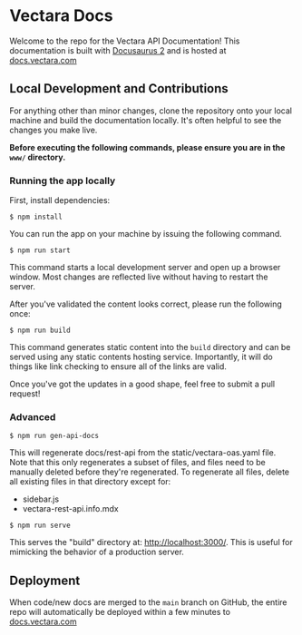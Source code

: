 # Vectara Docs

Welcome to the repo for the Vectara API Documentation! This documentation is
built with [Docusaurus 2](https://docusaurus.io/) and is hosted at
[docs.vectara.com](https://docs.vectara.com)

## Local Development and Contributions

For anything other than minor changes, clone the repository onto your local machine
and build the documentation locally. It's often helpful to see the changes you make
live.

**Before executing the following commands, please ensure you are in the `www/` directory.**

### Running the app locally

First, install dependencies:

```
$ npm install
```

You can run the app on your machine by issuing the following command.

```
$ npm run start
```

This command starts a local development server and open up a browser window.
Most changes are reflected live without having to restart the server.

After you've validated the content looks correct, please run the following once:

```
$ npm run build
```

This command generates static content into the `build` directory and can be
served using any static contents hosting service. Importantly, it will do
things like link checking to ensure all of the links are valid.

Once you've got the updates in a good shape, feel free to submit a pull
request!

### Advanced

```
$ npm run gen-api-docs
```

This will regenerate docs/rest-api from the static/vectara-oas.yaml file.
Note that this only regenerates a subset of files, and files need to be manually
deleted before they're regenerated. To regenerate all files, delete all existing
files in that directory except for:

- sidebar.js
- vectara-rest-api.info.mdx

```
$ npm run serve
```

This serves the "build" directory at: [http://localhost:3000/](http://localhost:3000/).
This is useful for mimicking the behavior of a production server.

## Deployment

When code/new docs are merged to the `main` branch on GitHub, the entire repo
will automatically be deployed within a few minutes to
[docs.vectara.com](https://docs.vectara.com)
